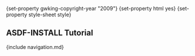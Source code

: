 {set-property gwking-copyright-year "2009"}
{set-property html yes}
{set-property style-sheet style}

   [gwking]: http://www.metabang.com/
   [153]: http://www.weitz.de/
   [section-introduction]: introduction.html
   [section-prerequisites]: setup.html
   [section-install]: install.html
   [section-uninstall]: uninstall.html
   [section-reference]: reference.html
   [section-changelog]: changelog.html
   [section-license]: copyright.html
   [section-index]: index.html

  [hyperspec]: http://www.lispworks.com/documentation/HyperSpec/

  [user-homedir-pathname]: http://www.lispworks.com/documentation/HyperSpec/Body/f_user_h.htm
  [*features*]: http://www.lispworks.com/documentation/HyperSpec/Body/v_featur.htm
  [sharpsign-minus]: http://www.lispworks.com/documentation/HyperSpec/Body/02_dhr.htm
  [special variable]: http://www.lispworks.com/documentation/HyperSpec/Body/26_glo_s.htm#special_variable
  [hs-namestring]: http://www.lispworks.com/documentation/HyperSpec/Body/26_glo_n.htm#namestring
  [hs-load]: http://www.lispworks.com/documentation/HyperSpec/Body/f_load.htm
  [hs-exported]: http://www.lispworks.com/documentation/HyperSpec/Body/26_glo_e.htm#exported
  [hs-package]: http://www.lispworks.com/documentation/HyperSpec/Body/11_.htm
  [hs-pathname]: http://www.lispworks.com/documentation/HyperSpec/Body/19_b.htm
  [hs-string-designator]: http://www.lispworks.com/documentation/HyperSpec/Body/26_glo_s.htm#string_designator
  [hs-restart]: http://www.lispworks.com/documentation/HyperSpec/Body/09_adb.htm
  [hs-require]: http://www.lispworks.com/documentation/HyperSpec/Body/f_provid.htm

  [download-asdf]: http://common-lisp.net/project/asdf/
  [download-asdf-install]: http://common-lisp.net/project/asdf-install/



## ASDF-INSTALL Tutorial

<div id="header">
{include navigation.md}
</div>

